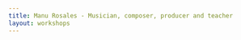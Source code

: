 ```yaml
---
title: Manu Rosales - Musician, composer, producer and teacher
layout: workshops
---
```


<main>
    
</main>
